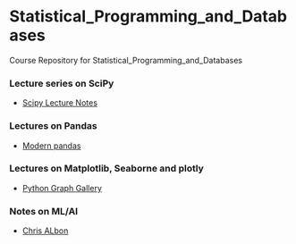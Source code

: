 # Statistical_Programming_and_Databases
Course Repository for Statistical_Programming_and_Databases

### Lecture series on SciPy
* [Scipy Lecture Notes](http://www.scipy-lectures.org/)

### Lectures on Pandas
* [Modern pandas](https://tomaugspurger.github.io/)

### Lectures on Matplotlib, Seaborne and plotly
* [Python Graph Gallery](https://python-graph-gallery.com/254-pandas-stacked-area-chart/)

### Notes on ML/AI 
* [Chris ALbon](https://chrisalbon.com/)

